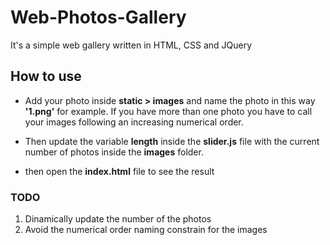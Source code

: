 # Web-Photos-Gallery

It's a simple web gallery written in HTML, CSS and JQuery

## How to use

- Add your photo inside **static > images** and name the photo in this way **'1.png'** for example.
  If you have more than one photo you have to call your images following an increasing numerical order.

- Then update the variable **length** inside the **slider.js** file with the current number of photos inside
  the **images** folder.

- then open the **index.html** file to see the result

### TODO

1. Dinamically update the number of the photos
1. Avoid the numerical order naming constrain for the images
